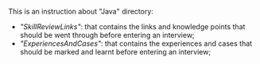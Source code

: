 This is an instruction about "Java" directory:

* _"SkillReviewLinks"_: that contains the links and knowledge points that should be went through before entering an interview;
* _"ExperiencesAndCases"_: that contains the experiences and cases that should be marked and learnt before entering an interview;
